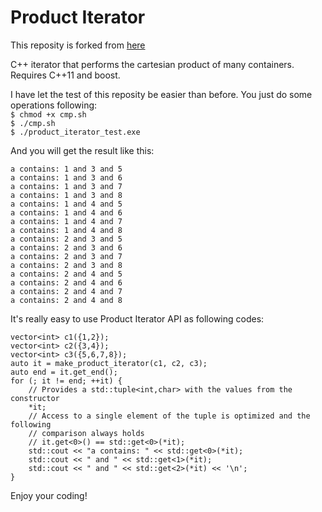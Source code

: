 Product Iterator
=================
This reposity is forked from [here](https://github.com/mirandaconrado/product-iterator)

C++ iterator that performs the cartesian product of many containers.
Requires C++11 and boost.

I have let the test of this reposity be easier than before.
You just do some operations following:  
`$ chmod +x cmp.sh`  
`$ ./cmp.sh`  
`$ ./product_iterator_test.exe`  

And you will get the result like this:
```
a contains: 1 and 3 and 5
a contains: 1 and 3 and 6
a contains: 1 and 3 and 7
a contains: 1 and 3 and 8
a contains: 1 and 4 and 5
a contains: 1 and 4 and 6
a contains: 1 and 4 and 7
a contains: 1 and 4 and 8
a contains: 2 and 3 and 5
a contains: 2 and 3 and 6
a contains: 2 and 3 and 7
a contains: 2 and 3 and 8
a contains: 2 and 4 and 5
a contains: 2 and 4 and 6
a contains: 2 and 4 and 7
a contains: 2 and 4 and 8
```

It's really easy to use Product Iterator API as following codes:

```
vector<int> c1({1,2});
vector<int> c2({3,4});
vector<int> c3({5,6,7,8});
auto it = make_product_iterator(c1, c2, c3);
auto end = it.get_end();
for (; it != end; ++it) {
    // Provides a std::tuple<int,char> with the values from the constructor
    *it;
    // Access to a single element of the tuple is optimized and the following
    // comparison always holds
    // it.get<0>() == std::get<0>(*it);
    std::cout << "a contains: " << std::get<0>(*it);
    std::cout << " and " << std::get<1>(*it);
    std::cout << " and " << std::get<2>(*it) << '\n';  
}
```

Enjoy your coding!
